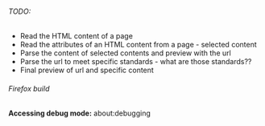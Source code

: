 ###### TODO:
- Read the HTML content of a page
- Read the attributes of an HTML content from a page - selected content
- Parse the content of selected contents and preview with the url
- Parse the url to meet specific standards - what are those standards??
- Final preview of url and specific content

###### Firefox build
__Accessing debug mode:__ about:debugging
